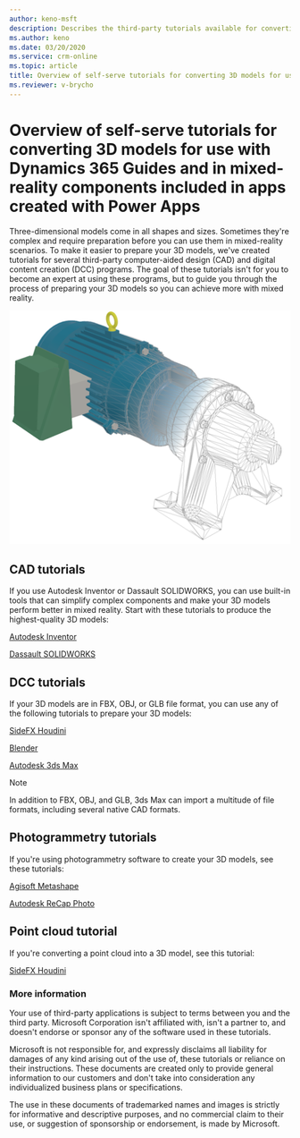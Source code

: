 ```yaml
---
author: keno-msft
description: Describes the third-party tutorials available for converting 3D models for use with Dynamics 365 Guides and Microsoft Power Apps
ms.author: keno
ms.date: 03/20/2020
ms.service: crm-online
ms.topic: article
title: Overview of self-serve tutorials for converting 3D models for use with Dynamics 365 Guides and Power Apps
ms.reviewer: v-brycho
---
```


# Overview of self-serve tutorials for converting 3D models for use with Dynamics 365 Guides and in mixed-reality components included in apps created with Power Apps

Three-dimensional models come in all shapes and sizes. Sometimes they're complex and require preparation before you can use them in mixed-reality scenarios. To make it easier to prepare your 3D models, we've created tutorials for several third-party computer-aided design (CAD) and digital content creation (DCC) programs. The goal of these tutorials isn't for you to become an expert at using these programs, but to guide you through the process of preparing your 3D models so you can achieve more with mixed reality.

![Example of a 3D model](media/overview-cad2poly.PNG "Example of a 3D model") 

## CAD tutorials

If you use Autodesk Inventor or Dassault SOLIDWORKS, you can use built-in tools that can simplify complex components and make your 3D models perform better in mixed reality. Start with these tutorials to produce the highest-quality 3D models:

[Autodesk Inventor](inventor.md)

[Dassault SOLIDWORKS](solidworks.md) 

## DCC tutorials

If your 3D models are in FBX, OBJ, or GLB file format, you can use any of the following tutorials to prepare your 3D models:

[SideFX Houdini](houdini.md)

[Blender](blender.md) 

[Autodesk 3ds Max](3ds-max.md)  

> [!NOTE]
> In addition to FBX, OBJ, and GLB, 3ds Max can import a multitude of file formats, including several native CAD formats.

## Photogrammetry tutorials

If you're using photogrammetry software to create your 3D models, see these tutorials:

[Agisoft Metashape](agisoft-metashape.md)

[Autodesk ReCap Photo](autodesk-recap-photo.md)

## Point cloud tutorial

If you're converting a point cloud into a 3D model, see this tutorial:

[SideFX Houdini](houdini-point-cloud.md)

### More information  

Your use of third-party applications is subject to terms between you and the third party. Microsoft Corporation isn't affiliated with, isn't a partner to, and doesn't endorse or sponsor any of the software used in these tutorials.

Microsoft is not responsible for, and expressly disclaims all liability for damages of any kind arising out of the use of, these tutorials or reliance on their instructions. These documents are created only to provide general information to our customers and don't take into consideration any individualized business plans or specifications.

The use in these documents of trademarked names and images is strictly for informative and descriptive purposes, and no commercial claim to their use, or suggestion of sponsorship or endorsement, is made by Microsoft.
